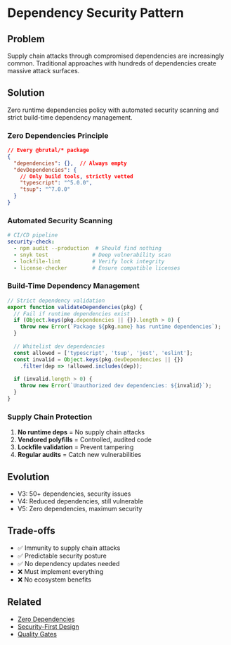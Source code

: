 # Dependency Security Pattern

## Problem
Supply chain attacks through compromised dependencies are increasingly common. Traditional approaches with hundreds of dependencies create massive attack surfaces.

## Solution
Zero runtime dependencies policy with automated security scanning and strict build-time dependency management.

### Zero Dependencies Principle
```json
// Every @brutal/* package
{
  "dependencies": {},  // Always empty
  "devDependencies": {
    // Only build tools, strictly vetted
    "typescript": "^5.0.0",
    "tsup": "^7.0.0"
  }
}
```

### Automated Security Scanning
```yaml
# CI/CD pipeline
security-check:
  - npm audit --production  # Should find nothing
  - snyk test              # Deep vulnerability scan
  - lockfile-lint          # Verify lock integrity
  - license-checker        # Ensure compatible licenses
```

### Build-Time Dependency Management
```javascript
// Strict dependency validation
export function validateDependencies(pkg) {
  // Fail if runtime dependencies exist
  if (Object.keys(pkg.dependencies || {}).length > 0) {
    throw new Error(`Package ${pkg.name} has runtime dependencies`);
  }
  
  // Whitelist dev dependencies
  const allowed = ['typescript', 'tsup', 'jest', 'eslint'];
  const invalid = Object.keys(pkg.devDependencies || {})
    .filter(dep => !allowed.includes(dep));
    
  if (invalid.length > 0) {
    throw new Error(`Unauthorized dev dependencies: ${invalid}`);
  }
}
```

### Supply Chain Protection
1. **No runtime deps** = No supply chain attacks
2. **Vendored polyfills** = Controlled, audited code
3. **Lockfile validation** = Prevent tampering
4. **Regular audits** = Catch new vulnerabilities

## Evolution
- V3: 50+ dependencies, security issues
- V4: Reduced dependencies, still vulnerable
- V5: Zero dependencies, maximum security

## Trade-offs
- ✅ Immunity to supply chain attacks
- ✅ Predictable security posture
- ✅ No dependency updates needed
- ❌ Must implement everything
- ❌ No ecosystem benefits

## Related
- [Zero Dependencies](../../principles/zero-dependencies.md)
- [Security-First Design](./security-first-design.md)
- [Quality Gates](../quality/quality-gates.md)